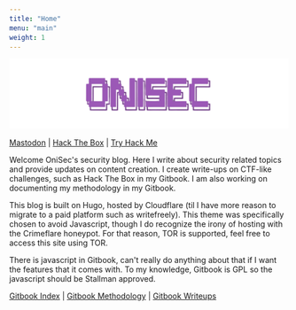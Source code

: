 ```yaml
---
title: "Home"
menu: "main"
weight: 1
---
```


![OniSec](https://raw.githubusercontent.com/OniSec/blog/main/static/images/transparent_onisec.png)

[Mastodon](https://defcon.social/@onisec "{rel='me'}") |
[Hack The Box](https://app.hackthebox.com/profile/1543354) |
[Try Hack Me](https://tryhackme.com/p/wakefield)

Welcome OniSec's security blog. Here I write about security related topics and provide updates on content creation. I create write-ups on CTF-like challenges, such as Hack The Box in my Gitbook. I am also working on documenting my methodology in my Gitbook.

This blog is built on Hugo, hosted by Cloudflare (til I have more reason to migrate to a paid platform such as writefreely). This theme was specifically chosen to avoid Javascript, though I do recognize the irony of hosting with the Crimeflare honeypot. For that reason, TOR is supported, feel free to access this site using TOR.

There is javascript in Gitbook, can't really do anything about that if I want the features that it comes with. To my knowledge, Gitbook is GPL so the javascript should be Stallman approved.

[Gitbook Index](https://notes.onisec.org) | 
[Gitbook Methodology](https://notes.onisec.org/Methodology) | 
[Gitbook Writeups](https://notes.onisec.org/Writeups)